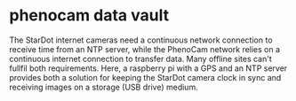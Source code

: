 # phenocam data vault

The StarDot internet cameras need a continuous network connection to receive time from an NTP server, while the PhenoCam network relies on a continuous internet connection to transfer data. Many offline sites can't fullfil both requirements. Here, a raspberry pi with a GPS and an NTP server provides both a solution for keeping the StarDot camera clock in sync and receiving images on a storage (USB drive) medium.
